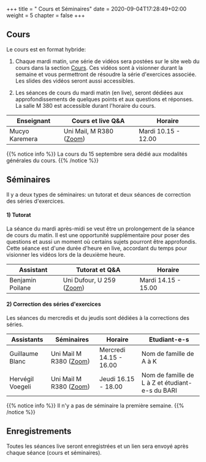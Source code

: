 +++
title = " Cours et Séminaires"
date = 2020-09-04T17:28:49+02:00
weight = 5
chapter = false
+++
<!--
# Information générale


### Lieu et horaire

- **Lieu:** Uni-Mail, M 2150
- **horaire:** Thursdays 14:15 - 18:00

### Course Websites

- **Course Website:** <https://mkaremera-math1.netlify.app/>
- **Forum et quizz:**  [Moodle](https://moodle.unige.ch/course/view.php?id=8193)

# Enseignant et assistants 
-->

## Cours 
<!--
- **Nom:** Mucyo Karemera 
- **Email:** mucyo.karemera@unige.ch
- **Office:** Uni-Mail 3208
- **Office Hours:** Thursdays 13:00 - 14:00
-->


Le cours est en format hybride:

1) Chaque mardi matin, une série de vidéos sera postées sur le site web du cours dans la section [Cours](https://mkaremera-math1.netlify.app/cours/). Ces vidéos sont à visionner durant la semaine et vous permettront de résoudre la série d'exercices associée. Les slides des vidéos seront aussi accessibles.

2) Les séances de cours du mardi matin (en live), seront dédiées aux approfondissements de quelques points et aux questions et réponses. La salle M 380 est accessible durant l'horaire du cours. 

| Enseignant |   Cours et live Q&A | Horaire |
| ------ |  ----------- | ----------- |
| Mucyo Karemera   | Uni Mail, M R380 ([Zoom](https://unige.zoom.us/j/6972030535)) |Mardi 10.15 - 12.00  |

{{% notice info %}}
La cours du 15 septembre sera dédié aux modalités générales du cours.
{{% /notice %}}

## Séminaires 

Il y a deux types de séminaires: un tutorat et deux séances de correction des séries d'exercices.


#### 1) Tutorat

La séance du mardi après-midi se veut être un prolongement de la séance de cours du matin. Il est une opportunité supplémentaire pour poser des questions et aussi un moment où certains sujets pourront être approfondis. Cette séance est d'une durée d'heure en live, accordant du temps pour visionner les vidéos lors de la deuxième heure.

| Assistant |   Tutorat et Q&A | Horaire |
| ------ | ------| ------ |  
| Benjamin Poilane | Uni Dufour, U 259 ([Zoom](https://unige.zoom.us/j/6972030535)) | Mardi 14.15 - 15.00  |


#### 2) Correction des séries d'exercices

Les séances du mercredis et du jeudis sont dédiées à la corrections des séries. 

| Assistants | Séminaires | Horaire | Etudiant-e-s |
| ------ | ------ | ------ | ----------- | 
| Guillaume Blanc   | Uni Mail M R380 ([Zoom](https://unige.zoom.us/j/6972030535)) | Mercredi 14.15 - 16.00  | Nom de famille de A à K
| Hervégil Voegeli    | Uni Mail M R380 ([Zoom](https://unige.zoom.us/j/6972030535))  | Jeudi 16.15 - 18.00  | Nom de famille de L à Z et étudiant-e-s du BARI

{{% notice info %}}
Il n'y a pas de séminaire la première semaine.
{{% /notice %}}

## Enregistrements

Toutes les séances live seront enregistrées et un lien sera envoyé après chaque séance (cours et séminaires).

<!--
Tentative list of topics that will be discussed in this class are listed below:

- **Reproducible research:** `knitr` and `rmarkdown`;
- **Version control:** `Github`;
- **Introduction to programming:** Data structures, logical operators, control structures and functions;
- **Visualizations:** Exploratory data analysis with Base R and `ggplot2`;
- **R packages:** Construction of R-packages using `devtools`, `roxygen2`, `pkgdown`;
- **Web scrapping:** Automatic extraction of data from websites using `rvest` and `quantmod`;
- **Web applications:** Interactive web apps using Shiny;
- **High performance computing:** `Rcpp`.
-->